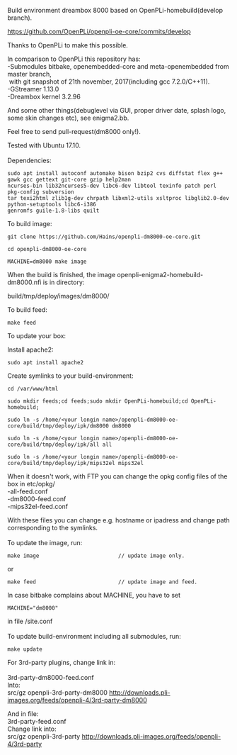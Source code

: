 Build environment dreambox 8000 based on OpenPLi-homebuild(develop branch).

https://github.com/OpenPLi/openpli-oe-core/commits/develop

Thanks to OpenPLi to make this possible.

In comparison to OpenPLi this repository has:<br>
-Submodules bitbake, openembedded-core and meta-openembedded from master branch,<br>
&nbsp;with git snapshot of 21th november, 2017(including gcc 7.2.0/C++11).<br>
-GStreamer 1.13.0<br>
-Dreambox kernel 3.2.96<br>

And some other things(debuglevel via GUI, proper driver date, splash logo, some skin changes etc), see enigma2.bb.

Feel free to send pull-request(dm8000 only!).

Tested with Ubuntu 17.10.
<br>
<br>
Dependencies:
```
sudo apt install autoconf automake bison bzip2 cvs diffstat flex g++ gawk gcc gettext git-core gzip help2man
ncurses-bin lib32ncurses5-dev libc6-dev libtool texinfo patch perl pkg-config subversion 
tar texi2html zlib1g-dev chrpath libxml2-utils xsltproc libglib2.0-dev python-setuptools libc6-i386
genromfs guile-1.8-libs quilt
```
To build image:
```
git clone https://github.com/Hains/openpli-dm8000-oe-core.git

cd openpli-dm8000-oe-core

MACHINE=dm8000 make image
```
When the build is finished, the image openpli-enigma2-homebuild-dm8000.nfi is in directory:

build/tmp/deploy/images/dm8000/

To build feed:
```
make feed
```

To update your box:

Install apache2:
```
sudo apt install apache2
```
Create symlinks to your build-environment:
```
cd /var/www/html

sudo mkdir feeds;cd feeds;sudo mkdir OpenPLi-homebuild;cd OpenPLi-homebuild;

sudo ln -s /home/<your longin name>/openpli-dm8000-oe-core/build/tmp/deploy/ipk/dm8000 dm8000 

sudo ln -s /home/<your longin name>/openpli-dm8000-oe-core/build/tmp/deploy/ipk/all all

sudo ln -s /home/<your longin name>/openpli-dm8000-oe-core/build/tmp/deploy/ipk/mips32el mips32el
```
When it doesn't work, with FTP you can change the opkg config files of the box in etc/opkg/<br>
-all-feed.conf<br>
-dm8000-feed.conf<br>
-mips32el-feed.conf<br>

With these files you can change e.g. hostname or ipadress and change path corresponding to the symlinks.
<br>
<br>
To update the image, run:
```
make image                         // update image only.
```
or  
```
make feed                          // update image and feed.
```
In case bitbake complains about MACHINE, you have to set 
```
MACHINE="dm8000"
```
in file /site.conf
<br>
<br>
To update build-environment including all submodules, run:
```
make update
```

For 3rd-party plugins, change link in:<br>
<br>
3rd-party-dm8000-feed.conf<br>
Into:<br>
src/gz openpli-3rd-party-dm8000 http://downloads.pli-images.org/feeds/openpli-4/3rd-party-dm8000<br>

And in file:<br>
3rd-party-feed.conf<br>
Change link into:<br>
src/gz openpli-3rd-party http://downloads.pli-images.org/feeds/openpli-4/3rd-party<br>
